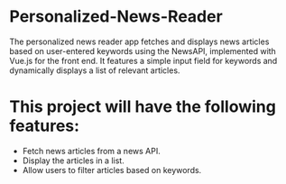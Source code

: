 # Personalized-News-Reader
The personalized news reader app fetches and displays news articles based on user-entered keywords using the NewsAPI, implemented with Vue.js for the front end. It features a simple input field for keywords and dynamically displays a list of relevant articles.
# This project will have the following features:
- Fetch news articles from a news API.
- Display the articles in a list.
- Allow users to filter articles based on keywords.
